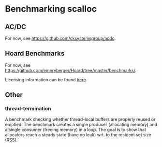 # Benchmarking scalloc

## AC/DC

For now, see https://github.com/cksystemsgroup/acdc.

## Hoard Benchmarks

For now, see https://github.com/emeryberger/Hoard/tree/master/benchmarks/.

Licensing information can be found [here](https://github.com/cksystemsgroup/scalloc/tree/master/benchmarks/hoard).

## Other

### thread-termination

A benchmark checking whether thread-local buffers are properly reused or emptied. The benchmark creates a single producer (allocating memory) and a single consumer (freeing memory) in a loop. The goal is to show that allocators reach a steady state (have no leak) wrt. to the resident set size (RSS).

